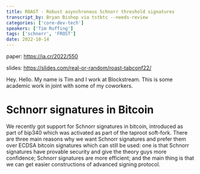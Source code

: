 ```yaml
---
title: ROAST - Robust asynchronous Schnorr threshold signatures
transcript_by: Bryan Bishop via tstbtc --needs-review
categories: ['core-dev-tech']
speakers: ['Tim Ruffing']
tags: ['schnorr', 'FROST']
date: 2022-10-14
---
```


paper: <https://ia.cr/2022/550>

slides: <https://slides.com/real-or-random/roast-tabconf22/>

Hey. Hello. My name is Tim and I work at Blockstream. This is some academic work in joint with some of my coworkers.

# Schnorr signatures in Bitcoin

We recently got support for Schnorr signatures in bitcoin, introduced as part of bip340 which was activated as part of the taproot soft-fork. There are three main reasons why we want Schnorr signatures and prefer them over ECDSA bitcoin signatures which can still be used: one is that Schnorr signatures have provable security and give the theory guys more confidence; Schnorr signatures are more efficient; and the main thing is that we can get easier constructions of advanced signing protocol.
